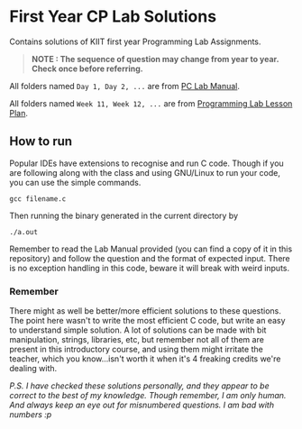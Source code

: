# First Year CP Lab Solutions
Contains solutions of KIIT first year Programming Lab Assignments.

>**NOTE : The sequence of question may change from year to year. Check once before referring.**

All folders named `Day 1, Day 2, ...` are from [PC Lab Manual](https://github.com/Cosmic-Infinity/Programming-Lab-FirstYear/blob/main/PC%20Lab.%20Manual.pdf).

All folders named `Week 11, Week 12, ...` are from [Programming Lab Lesson Plan](https://github.com/Cosmic-Infinity/Programming-Lab-FirstYear/blob/main/Programming%20Lab%20Lessson%20Plan%202024.docx.pdf).


## How to run
Popular IDEs have extensions to recognise and run C code. Though if you are following along with the class and using GNU/Linux to run your code, you can use the simple commands.

`gcc filename.c`

Then running the binary generated in the current directory by

`./a.out`

Remember to read the Lab Manual provided (you can find a copy of it in this repository) and follow the question and the format of expected input. There is no exception handling in this code, beware it will break with weird inputs.

### Remember
There might as well be better/more efficient solutions to these questions. The point here wasn't to write the most efficient C code, but write an easy to understand simple solution. A lot of solutions can be made with bit manipulation, strings, libraries, etc, but remember not all of them are present in this introductory course, and using them might irritate the teacher, which you know...isn't worth it when it's 4 freaking credits we're dealing with.

<i>P.S. I have checked these solutions personally, and they appear to be correct to the best of my knowledge. Though remember, I am only human. And always keep an eye out for misnumbered questions. I am bad with numbers :p</i>
